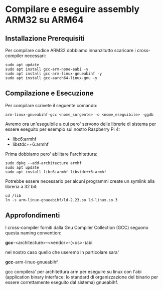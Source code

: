 # Compilare e eseguire assembly ARM32 su ARM64

## Installazione Prerequisiti
Per compilare codice ARM32 dobbiamo innanzitutto scaricare i cross-compiler necessari: 

```
sudo apt update
sudo apt install gcc-arm-none-eabi -y
sudo apt install gcc-arm-linux-gnueabihf -y
sudo apt install gcc-aarch64-linux-gnu -y
```

## Compilazione e Esecuzione
Per compilare scrivete il seguente comando:

```
arm-linux-gnueabihf-gcc <nome_sorgente> -o <nome_eseguibile> -ggdb
```

Avremo ora un'eseguibile a cui pero' servono delle librerie di sistema
per essere eseguito per esempio sul nostro Raspberry Pi 4:

- libc6:armhf 
- libstdc++6:armhf

Prima dobbiamo pero' abilitare l'architettura:

```
sudo dpkg --add-architecture armhf
sudo apt update
sudo apt install libc6:armhf libstdc++6:armhf
```

Potrebbe essere necessario per alcuni programmi create un symlink alla libreria a 32 bit:

```
cd /lib
ln -s arm-linux-gnueabihf/ld-2.23.so ld-linux.so.3
```

## Approfondimenti
I cross-compiler forniti dalla Gnu Compiler Collection (GCC) seguono
questa naming convention:

**gcc**-\<architecture\>-\<vendor\>-(\<os\>-)abi

nel nostro caso quello che useremo in particolare sara'

**gcc**-arm-linux-gnueabihf

gcc compilera' per architettura arm per eseguire su linux con l'abi (application binary interface:
lo standard di organizzazione del binario per essere correttamente eseguito dal sistema) gnueabihf.

